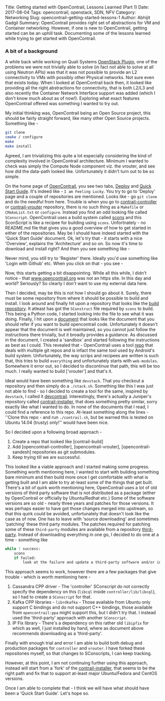 Title: Getting started with OpenContrail, Lessons Learned (Part 1)
Date: 2017-08-04
Tags: opencontrail, openstack, SDN, NFV
Category: Networking
Slug: opencontrail-getting-started-lessons-1
Author: Abhijit Gadgil
Summary: OpenContrail provides right set of abstractions for VM and Container networking. However, if one is new to OpenContrail, getting started can be an uphill task. Documenting some of the lessons learned while trying to get started with OpenContrail.

### A bit of a background

A while back while working on Quali Systems [OpenStack Plugin](https://github.com/QualiSystems/OpenStack-Shell), one of the problems we were not trivially able to solve (in fact not able to solve at all using Neutron APIs) was that it was not possible to provide an L2 connectivity to VMs with possibly other Physical networks. Not sure even that exists today. When I looked at OpenContrail back then, it looked like providing all the right abstractions for connectivity, that is both L2/L3 and also recently the Container Network Interface support was added (which I don't know much about as of now!). Exploring what exact features OpenContrail offered was something I wanted to try out.

My initial thinking was, OpenContrail being an Open Source project, this should be fairly straight forward, like many other Open Source projects. Something like -

```bash
git clone
cmake / configure
make
make install
```

Agreed, I am trivializing this quite a lot especially considering the kind of complexity involved in OpenContrail architecture. Minimum I wanted to check was simply the Compute Node component viz. the vrouter, and see how did the data-path looked like. Unfortunately it didn't turn out to be so simple.

On the home page of [OpenContrail](http://www.opencontrail.org), you see two tabs, [Deploy]() and [Quick Start Guide](). It's indeed like - `I am Feeling Lucky`. You try to go to 'Deploy' page and a couple of repositories are mentioned. Looks like - go `git clone` and do the needful from here. Trouble is when you go to [contrail-controller]() or [contrail-vrouter]() repository, there is no such thing as a `Makefile` or `CMakeList.txt` or `configure`. Instead you find an odd looking file called `SConscript`. OpenContrail uses a build system called [scons](http://www.scons.org) and this SconScript is like a recipee for building using `scons`. Unfortnately - no README.md file that gives you a good overview of how to get started in either of the repositories. May be I should have indeed started with the 'Quick Start Guide' document. Ok, let's try that - it starts with a nice 'Overview', explains the 'Architecture' and so on. So now it's time to download and install right? And then you see something like -

Never mind, you still try to 'Register' there. Ideally you'd use something like 'Login with Github' etc. When you click on that - you see -


Now, this starts getting a bit disappointing. While all this while, I didn't notice - that www.opencontrail.org was not an https site. In this day and world? Seriously? So clearly I don't want to use my external data here.

Then I decided, may be this is not how I should go about it. Surely, there must be some repository from where it should be possible to build and install. I look around and finally hit upon a repository that looks like the [build repository](). It atleast has got the `SConstruct` file required by `scons` to build. This being a Python code, I started looking into the file to see what it was doing. Finally, I hit upon a [document]() that looks like  the document that you should refer if you want to build opencontrail code. Unfortunately it doesn't appear that the document is well maintained, so you cannot just follow the instructions there trivially, but it broadly provides a guidance. As discussed in the document, I created a 'sandbox' and started following the instructions as best as I could. This revealed that - OpenContrail uses a tool [repo]() that deals with multiple git repos and is infact the same tool used by Android's build system. Unfortunately, the way scrips and recipees are written is such that, this tries to build `everything` and unfortunately starts with `web-modules`. Somewhere it error out, so I decided to discontinue that path, this will be too much. I really wanted to build ['vrouter'] and that's it.

Ideal would have been something like `devstack`. That you checkout a repository and then simply do a `./stack.sh`. Something like this I was just not able to find - so I decided to create a tool for the same, inspired by `devstack`, I called it [devcontrail](). Interestingly, there's actually a Juniper's repository called [contrail-installer](), that does something pretty similar, sorry exactly like what I wanted to do. In none of the documents that I read, I could find a reference to this repo. At-least something along the lines - ''Clone this repo - and run `./contrail.sh`, but be warned this is tested on Ubuntu 14.04 (trusty) only!'' would have been nice.

So I decided upon a following broad approach -

1. Create a repo that looked like [contrail-build]
2. Add [opencontrail-controller], [opencontrail-vrouter], [opencontrail-sandesh] repositories as git submodules.
3. Keep trying till we are successful.

This looked like a viable approach and I started making some progress. Something worth mentioning here, I wanted to start with building something bare minimum and then build more once I get comfortable with what is getting built and I am able to try at-least some of the things that get built. There's a bit of quirk worth mentioning here, OpenContrail uses a lot of old versions of third party software that is not distributed as a package (either by OpenContrail or officially by Ubuntu/Redhat etc.) Some of the software versions are so old - nearly three years and patches for those versions. It was perhaps easier to have got those changes merged into upstream, so that this quirk could be avoided, unfortunately that doesn't look like the case as of now. One has to leave with 'source downloading' and sometimes 'patching' these third party modules. The patches required for patching some of these `third-party` modules are available from a repository [third-party](). Instead of downloading everything in one go, I decided to do one at a time - something like

```bash
while ! success:
    scons
    if failed:
        look at the failure and update a third-party software and/or install new software.
```

This approach seems to work, however there are a few packages that give trouble - which is worth mentioning here -

1. Cassandra CPP driver - The 'controller' SConscript do not correctly specify the dependency on this (`libcql` inside `controller/lib/libcql`), so I had to create a `SConscript` for that.
2. Kafka CPP libraries - `librdkafka` - Those available from Ubuntu only support C bindings and do not support C++ bindings, those available from `opencontrail:ppa` might support this, but I didn't try that. I instead used the 'third-party' approach with another `SConscript`.
3. IP Fix library - There's a dependency on this rather old `libipfix` for which as well, I just installed by hand, where as document above recommends downloading as a 'third-party'.

Finally with enough trial and error I am able to build both debug and production packages for `controller` and `vrouter`. I have forked these repositories myself, so that changes to SConscripts, I can keep tracking.

However, at this point, I am not continuing further using this approach, instead will start from a 'fork' of the [contrail-installer](), that seems to be the right path and fix that to support at-least major Ubuntu/Fedora and CentOS versions.

Once I am able to complete that - I think we will have what should have been a 'Quick Start Guide'. Let's hope so.

